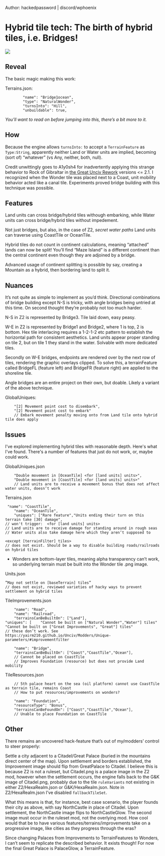 
Author: hackedpassword | discord/wphoenix


# Hybrid tile tech: The birth of hybrid tiles, i.e. Bridges!

![](https://media.discordapp.net/attachments/664739473367760908/1137293801862463638/totally_crossed_out.png?width=1074&height=631)

## Reveal

The basic magic making this work:

Terrains.json:
```
	    "name": "Bridge1ocean",
	    "type": "NaturalWonder",
	    "turnsInto": "Hill",
	    "unbuildable": true,
```

_You’ll want to read on before jumping into this, there’s a bit more to it._


## How

Because the engine allows `turnsInto:` to accept a `TerrainFeature` as `Type:String`, apparently neither Land or Water units are implied, becoming (sort of) “whatever” (vs Any, neither, both, null).

Credit unwittingly goes to A1y0sh4 for inadvertently applying this strange behavior to Rock of Gibraltar in [the Great Unciv Rework](https://github.com/A1y0sh4/The-Great-Unciv-Rework) versions <= 2.1. I recognized when the Wonder tile was placed next to a Coast, unit mobility behavior acted like a canal tile. Experiments proved bridge building with this technique was possible.


## Features

Land units can cross bridge/hybrid tiles withough embarking, while Water units can cross bridge/hybrid tiles without impedement.

Not just bridges, but also, in the case of Z2, _secret water paths_ Land units can traverse using CoastTile or OceanTile.

Hybrid tiles do not count in continent calculations, meaning “attached” lands can now be split! You’ll find “Maze Island” is a different continent than the central continent even though they are adjoined by a bridge.

Advanced usage of continent splitting is possible by say, creating a Mountain as a hybrid, then bordering land to split it.


## Nuances

It’s not quite as simple to implement as you’d think. Directional combinations of bridge building except N-S is tricky, with angle bridges being untried at this time. On second thought they’re probably not too much harder.

N-S in Z2 is represented by Bridge3. Tile laid down, easy peasy.

W-E in Z2 is represented by Bridge1 and Bridge2, where 1 is top, 2 is bottom. Hex tile interlacing requires a 1-2-1-2 etc pattern to establish the horizontal path for consistent aesthetics. Land units appear proper standing on tile 2, but on tile 1 they stand in the water. Solvable with more dedicated tiles.

Secondly on W-E bridges, endpoints are rendered over by the next row of tiles, rendering the graphic overlays clipped. To solve this, a terrainFeature called BridgeFL (feature left) and BridgeFR (feature right) are applied to the shoreline tile.

Angle bridges are an entire project on their own, but doable. Likely a variant of the above technique.

GlobalUniques:
```
	"[2] Movement point cost to disembark",
	"[2] Movement point cost to embark"
	// Embark movement penalty moving onto from Land tile onto hybrid tile does apply
```



## Issues

I've explored implementing hybrid tiles with reasonable depth. Here's what I've found. There's a number of features that just do not work, or, maybe could work.

GlobalUniques.json

```
	"Double movement in [OceanTile] <for [land units] units>",
	"Double movement in [CoastTile] <for [land units] units>"
	// Land units are to receive a movement bonus that does not affect water units, doesn’t work
```
	
Terrains.json

```
 "name": "CoastTile",
	"name": "OceanTile",
	"uniques": ["Rare feature","Units ending their turn on this terrain take [30] damage",
// won't trigger:  <for [land units] units>
// Land units are to receive damage for standing around in rough seas
// Water units also take damage here which they aren’t supposed to

<except [terrainFilter] tiles>
// does not exist. Should be a way to disable building roads/railroads on hybrid tiles
```

* Wonders are bottom-layer tiles, meaning alpha transparency can’t work, so underlying terrain must be built into the Wonder tile .png image.


Units.json

```
”May not settle on [baseTerrain] tiles”
// does not exist, reviewed varieties of hacky ways to prevent settlement on hybrid tiles
```

TileImprovements.json

```
	"name": "Road",
	"name": "Railroad",
	"terrainsCanBeBuiltOn": ["Land"],
"uniques": [	"Cannot be built on ["Natural Wonder","Water"] tiles"
"Cannot be built on ["Great Improvements", "Great"] tiles"
// these don’t work. See https://yairm210.github.io/Unciv/Modders/Unique-parameters/#improvementfilter
	
	"name": "Bridge",
	"terrainsCanBeBuiltOn": ["Coast","CoastTile","Ocean"],
	// Cannot be placed on CoastTile
	// Improves Foundation (resource) but does not provide Land mobility
```

TileResources.json

```
	// 5th palace heart on the sea (oil platform) cannot use CoastTile as terrain tile, remains Coast
	// How to put resources/improvements on wonders?

	"name": "Foundation",
	"resourceType": "Bonus",
	"terrainsCanBeFoundOn": ["Coast","CoastTile","Ocean"],
	// Unable to place Foundation on CoastTile
```

## Other

There remains an uncovered hack-feature that’s out of my/modders’ control to steer properly:

Settle a city adjacent to a Citadel/Great Palace (buried in the mountains direct center of the map). Upon settlement and borders established, the Improvement image should flip from GreatPalace to Citadel. I believe this is because Z2 is not a ruleset, but Citadel.png is a palace image in the Z2 mod, however when the settlement occurs, the engine falls back to the G&K image of Citadel.png, probably due to the tile `ruleVariants` not existing in either Z2/HexaRealm.json or G&K/HexaRealm.json. Note in Z2/HexaRealm.json I’ve disabled `fallbackTileSet`.

What this means is that, for instance, best case scenario, the player founds their city as above, with say NorthCastle in place of Citadel. Upon settlement, the NorthCastle image flips to NorthCastleGlow. The second image must occur in the ruleset mod, not the overlying mod. How cool would that be to have various features/terrains/improvements take on a progressive image, like cities as they progress through the eras?

Since changing Palaces from Improvements to TerrainFeatures to Wonders, I can’t seem to replicate the described behavior. It exists though! For now the final Great Palace is PalaceGlow, a TerrainFeature.


